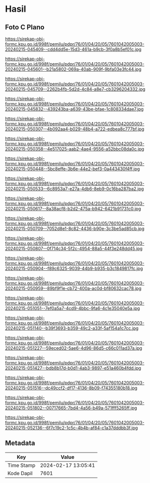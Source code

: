# Hasil

## Foto C Plano

https://sirekap-obj-formc.kpu.go.id/998f/pemilu/pdpr/76/01/04/20/05/7601042005003-20240215-045409--cdd4dd5e-15d3-461a-b9cb-3f0a8b5ef01c.jpg

https://sirekap-obj-formc.kpu.go.id/998f/pemilu/pdpr/76/01/04/20/05/7601042005003-20240215-045601--b21a5802-069a-40ab-909f-9bfa03e3fc44.jpg

https://sirekap-obj-formc.kpu.go.id/998f/pemilu/pdpr/76/01/04/20/05/7601042005003-20240215-045709--2262b4fb-5d2d-4c84-a8e7-cb3296204332.jpg

https://sirekap-obj-formc.kpu.go.id/998f/pemilu/pdpr/76/01/04/20/05/7601042005003-20240215-045832--439243ba-a639-43be-bfae-1c808334dae7.jpg

https://sirekap-obj-formc.kpu.go.id/998f/pemilu/pdpr/76/01/04/20/05/7601042005003-20240215-050307--4b092aa4-b029-48b4-a722-edbea8c777bf.jpg

https://sirekap-obj-formc.kpu.go.id/998f/pemilu/pdpr/76/01/04/20/05/7601042005003-20240215-050358--4e517025-aab2-4ae4-9556-a52bbc08da0c.jpg

https://sirekap-obj-formc.kpu.go.id/998f/pemilu/pdpr/76/01/04/20/05/7601042005003-20240215-050448--5bc8effe-3b6e-44e2-bef3-0a443430f4ff.jpg

https://sirekap-obj-formc.kpu.go.id/998f/pemilu/pdpr/76/01/04/20/05/7601042005003-20240215-050533--6c8953a7-e27a-4db6-8eb9-0c16ba287ba2.jpg

https://sirekap-obj-formc.kpu.go.id/998f/pemilu/pdpr/76/01/04/20/05/7601042005003-20240215-050617--8a38acf8-b2d2-475a-b942-6421b91731c0.jpg

https://sirekap-obj-formc.kpu.go.id/998f/pemilu/pdpr/76/01/04/20/05/7601042005003-20240215-050709--7052d8e1-8c82-4436-b90e-3c3be5ad85cb.jpg

https://sirekap-obj-formc.kpu.go.id/998f/pemilu/pdpr/76/01/04/20/05/7601042005003-20240215-050807--0f714c34-5f2c-4954-88a5-44f3e248dd45.jpg

https://sirekap-obj-formc.kpu.go.id/998f/pemilu/pdpr/76/01/04/20/05/7601042005003-20240215-050904--f89c6325-9039-44b9-b935-b3c1849817fc.jpg

https://sirekap-obj-formc.kpu.go.id/998f/pemilu/pdpr/76/01/04/20/05/7601042005003-20240215-050959--89bf9f1e-cb72-400a-ac0d-bf80632cac78.jpg

https://sirekap-obj-formc.kpu.go.id/998f/pemilu/pdpr/76/01/04/20/05/7601042005003-20240215-051051--7ef0a5a7-4cd9-4bbc-9fa6-4c1e35040e5a.jpg

https://sirekap-obj-formc.kpu.go.id/998f/pemilu/pdpr/76/01/04/20/05/7601042005003-20240215-051140--b39f3693-b359-49c2-a33f-5af154a1c7cc.jpg

https://sirekap-obj-formc.kpu.go.id/998f/pemilu/pdpr/76/01/04/20/05/7601042005003-20240215-051227--59eced02-5ae6-4d96-86d5-c66c011ad37a.jpg

https://sirekap-obj-formc.kpu.go.id/998f/pemilu/pdpr/76/01/04/20/05/7601042005003-20240215-051427--bdb8b17d-b0d1-4ab3-9897-e51a460b4fdd.jpg

https://sirekap-obj-formc.kpu.go.id/998f/pemilu/pdpr/76/01/04/20/05/7601042005003-20240215-051516--dc49ccf2-df17-4136-8b09-f74355180b18.jpg

https://sirekap-obj-formc.kpu.go.id/998f/pemilu/pdpr/76/01/04/20/05/7601042005003-20240215-051802--00717665-7bd4-4a56-b49a-571fff5265ff.jpg

https://sirekap-obj-formc.kpu.go.id/998f/pemilu/pdpr/76/01/04/20/05/7601042005003-20240215-052136--6f7c19c2-1c5c-4b4b-af84-c1a37dddbb3f.jpg


## Metadata

| Key        | Value               |
| ---------- | ------------------- |
| Time Stamp | 2024-02-17 13:05:41 |
| Kode Dapil | 7601                |



